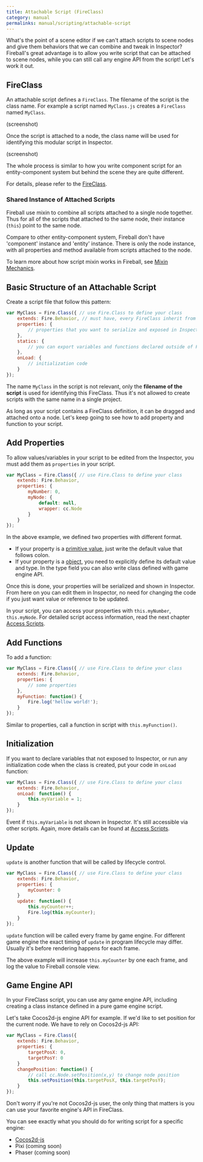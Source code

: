 ```yaml
---
title: Attachable Script (FireClass)
category: manual
permalinks: manual/scripting/attachable-script
---
```


What's the point of a scene editor if we can't attach scripts to scene nodes and give them behaviors that we can combine and tweak in Inspector? Fireball's great advantage is to allow you write script that can be attached to scene nodes, while you can still call any engine API from the script! Let's work it out.

## FireClass

An attachable script defines a `FireClass`. The filename of the script is the class name. For example a script named `MyClass.js` creates a `FireClass` named `MyClass`.

(screenshot)

Once the script is attached to a node, the class name will be used for identifying this modular script in Inspector.

(screenshot)

The whole process is similar to how you write component script for an entity-component system but behind the scene they are quite different.

For details, please refer to the [FireClass](/manual/scripting/class).

### Shared Instance of Attached Scripts

Fireball use mixin to combine all scripts attached to a single node together. Thus for all of the scripts that attached to the same node, their instance (`this`) point to the same node.

Compare to other entity-component system, Fireball don't have 'component' instance and 'entity' instance. There is only the node instance, with all properties and method available from scripts attached to the node.

To learn more about how script mixin works in Fireball, see [Mixin Mechanics](mixin-mechanic.md).

## Basic Structure of an Attachable Script

Create a script file that follow this pattern:

```js
var MyClass = Fire.Class({ // use Fire.Class to define your class
    extends: Fire.Behavior, // must have, every FireClass inherit from Fire.Behavior
    properties: {
        // properties that you want to serialize and exposed in Inspector
    },
    statics: {
        // you can export variables and functions declared outside of FireClass prototype object in this script
    },
    onLoad: {
        // initialization code
    }
});
```

The name `MyClass` in the script is not relevant, only the **filename of the script** is used for identifying this FireClass. Thus it's not allowed to create scripts with the same name in a single project.

As long as your script contains a FireClass definition, it can be dragged and attached onto a node. Let's keep going to see how to add property and function to your script.

## Add Properties

To allow values/variables in your script to be edited from the Inspector, you must add them as `properties` in your script.

```js
var MyClass = Fire.Class({ // use Fire.Class to define your class
    extends: Fire.Behavior,
    properties: {
        myNumber: 0,
        myNode: {
            default: null,
            wrapper: cc.Node
        }
    }
});
```

In the above example, we defined two properties with different format.

- If your property is a [primitive value](https://developer.mozilla.org/en-US/docs/Web/JavaScript/Data_structures#Primitive_values), just write the default value that follows colon.
- If your property is a [object](https://developer.mozilla.org/en-US/docs/Web/JavaScript/Data_structures#Objects), you need to explicitly define its default value and type. In the type field you can also write class defined with game engine API.

Once this is done, your properties will be serialized and shown in Inspector. From here on you can edit them in Inspector, no need for changing the code if you just want value or reference to be updated.

In your script, you can access your properties with `this.myNumber`, `this.myNode`. For detailed script access information, read the next chapter [Access Scripts]().

## Add Functions

To add a function:

```js
var MyClass = Fire.Class({ // use Fire.Class to define your class
    extends: Fire.Behavior,
    properties: {
        // some properties
    },
    myFunction: function() {
        Fire.log('hellow world!');
    }
});
```

Similar to properties, call a function in script with `this.myFunction()`.

## Initialization

If you want to declare variables that not exposed to Inspector, or run any initialization code when the class is created, put your code in `onLoad` function:

```js
var MyClass = Fire.Class({ // use Fire.Class to define your class
    extends: Fire.Behavior,
    onLoad: function() {
        this.myVariable = 1;
    }
});
```

Event if `this.myVariable` is not shown in Inspector. It's still accessible via other scripts. Again, more details can be found at [Access Scripts](access-script.md).

## Update

`update` is another function that will be called by lifecycle control.

```js
var MyClass = Fire.Class({ // use Fire.Class to define your class
    extends: Fire.Behavior,
    properties: {
        myCounter: 0
    }
    update: function() {
        this.myCounter++;
        Fire.log(this.myCounter);
    }
});
```

`update` function will be called every frame by game engine. For different game engine the exact timing of `update` in program lifecycle may differ. Usually it's before rendering happens for each frame.

The above example will increase `this.myCounter` by one each frame, and log the value to Fireball console view.

## Game Engine API

In your FireClass script, you can use any game engine API, including creating a class instance defined in a pure game engine script.

Let's take Cocos2d-js engine API for example. If we'd like to set position for the current node. We have to rely on Cocos2d-js API:
```js
var MyClass = Fire.Class({
    extends: Fire.Behavior,
    properties: {
        targetPosX: 0,
        targetPosY: 0
    }
    changePosition: function() {
        // call cc.Node.setPosition(x,y) to change node position
        this.setPosition(this.targetPosX, this.targetPosY);
    }
});
```

Don't worry if you're not Cocos2d-js user, the only thing that matters is you can use your favorite engine's API in FireClass.

You can see exactly what you should do for writing script for a specific engine:

- [Cocos2d-js](runtimes/cocos2d-js.md)
- Pixi (coming soon)
- Phaser (coming soon)
